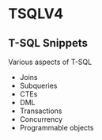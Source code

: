 # TSQLV4
## T-SQL Snippets
Various aspects of T-SQL
- Joins
- Subqueries
- CTEs
- DML
- Transactions
- Concurrency
- Programmable objects

